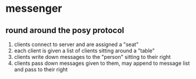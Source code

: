 # messenger
## round around the posy protocol
1. clients connect to server and are assigned a "seat"
2. each client is given a list of clients sitting around a "table"
3. clients write down messages to the "person" sitting to their right
4. clients pass down messages given to them, may append to message list and pass to their right

